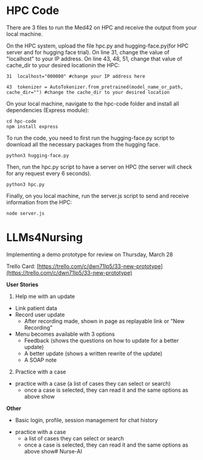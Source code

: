 # HPC Code
There are 3 files to run the Med42 on HPC and receive the output from your local machine.

On the HPC system, upload the file hpc.py and hugging-face.py(for HPC server and for hugging face trial). On line 31, change the value of "localhost" to your IP address. On line 43, 48, 51, change that value of cache_dir to your desired locationin the HPC:
```
31  localhost="000000" #change your IP address here

43  tokenizer = AutoTokenizer.from_pretrained(model_name_or_path, cache_dir="") #change the cache_dir to your desired location
```

On your local machine, navigate to the hpc-code folder and install all dependencies (Express module):
```
cd hpc-code
npm install express
```

To run the code, you need to first run the hugging-face.py script to download all the necessary packages from the hugging face.
```
python3 hugging-face.py
```

Then, run the hpc.py script to have a server on HPC (the server will check for any request every 6 seconds).
```
python3 hpc.py
```

Finally, on you local machine, run the server.js script to send and receive information from the HPC:
```
node server.js
```

# LLMs4Nursing

Implementing a demo prototype for review on Thursday, March 28

Trello Card: [https://trello.com/c/dwn71Ip5/33-new-prototype](https://trello.com/c/dwn71Ip5/33-new-prototype)

**User Stories**

1. Help me with an update

- Link patient data
- Record user update
  - After recording made, shown in page as replayable link or "New Recording"
- Menu becomes available with 3 options
  * Feedback (shows the questions on how to update for a better update)
  * A better update (shows a written rewrite of the update)
  * A SOAP note

2. Practice with a case

- practice with a case (a list of cases they can select or search)
  - once a case is selected, they can read it and the same options as above show

**Other**

- Basic login, profile, session management for chat history

* practice with a case
  * a list of cases they can select or search
  * once a case is selected, they can read it and the same options as above show# Nurse-AI
